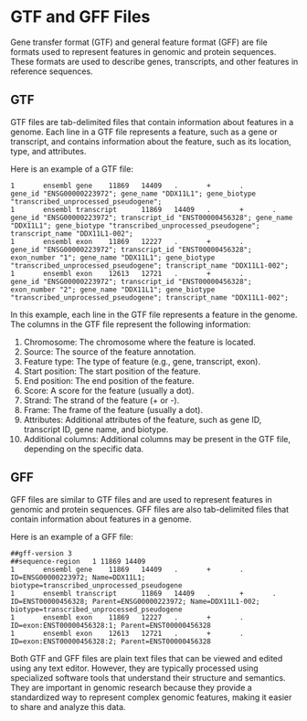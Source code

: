 # GTF and GFF Files

Gene transfer format (GTF) and general feature format (GFF) are file formats used to represent features in genomic and
protein sequences. These formats are used to describe genes, transcripts, and other features in reference sequences.

## GTF

GTF files are tab-delimited files that contain information about features in a genome. Each line in a GTF file
represents a feature, such as a gene or transcript, and contains information about the feature, such as its location,
type, and
attributes.

Here is an example of a GTF file:

```Plain Text
1       ensembl gene    11869   14409   .       +       .       gene_id "ENSG00000223972"; gene_name "DDX11L1"; gene_biotype "transcribed_unprocessed_pseudogene";
1       ensembl transcript      11869   14409   .       +       .       gene_id "ENSG00000223972"; transcript_id "ENST00000456328"; gene_name "DDX11L1"; gene_biotype "transcribed_unprocessed_pseudogene"; transcript_name "DDX11L1-002";
1       ensembl exon    11869   12227   .       +       .       gene_id "ENSG00000223972"; transcript_id "ENST00000456328"; exon_number "1"; gene_name "DDX11L1"; gene_biotype "transcribed_unprocessed_pseudogene"; transcript_name "DDX11L1-002";
1       ensembl exon    12613   12721   .       +       .       gene_id "ENSG00000223972"; transcript_id "ENST00000456328"; exon_number "2"; gene_name "DDX11L1"; gene_biotype "transcribed_unprocessed_pseudogene"; transcript_name "DDX11L1-002";
```

In this example, each line in the GTF file represents a feature in the genome. The columns in the GTF file represent the
following information:

1. Chromosome: The chromosome where the feature is located.
2. Source: The source of the feature annotation.
3. Feature type: The type of feature (e.g., gene, transcript, exon).
4. Start position: The start position of the feature.
5. End position: The end position of the feature.
6. Score: A score for the feature (usually a dot).
7. Strand: The strand of the feature (+ or -).
8. Frame: The frame of the feature (usually a dot).
9. Attributes: Additional attributes of the feature, such as gene ID, transcript ID, gene name, and biotype.
10. Additional columns: Additional columns may be present in the GTF file, depending on the specific data.

## GFF

GFF files are similar to GTF files and are used to represent features in genomic and protein sequences. GFF files are
also
tab-delimited files that contain information about features in a genome.

Here is an example of a GFF file:

```Plain Text
##gff-version 3
##sequence-region   1 11869 14409
1       ensembl gene    11869   14409   .       +       .       ID=ENSG00000223972; Name=DDX11L1; biotype=transcribed_unprocessed_pseudogene
1       ensembl transcript      11869   14409   .       +       .       ID=ENST00000456328; Parent=ENSG00000223972; Name=DDX11L1-002; biotype=transcribed_unprocessed_pseudogene
1       ensembl exon    11869   12227   .       +       .       ID=exon:ENST00000456328:1; Parent=ENST00000456328
1       ensembl exon    12613   12721   .       +       .       ID=exon:ENST00000456328:2; Parent=ENST00000456328
```

Both GTF and GFF files are plain text files that can be viewed and edited using any text editor. However, they are
typically processed using specialized software tools that understand their structure and semantics. They are important
in genomic research because they provide a standardized way to represent complex genomic features, making it easier to
share and analyze this data. 
